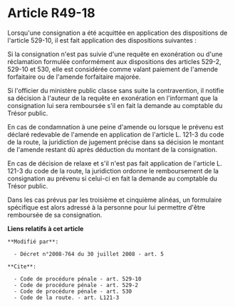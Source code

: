 # Article R49-18

Lorsqu'une consignation a été acquittée en application des dispositions de l'article 529-10, il est fait application des
dispositions suivantes : 

Si la consignation n'est pas suivie d'une requête en exonération ou d'une réclamation formulée conformément aux dispositions
des articles 529-2, 529-10 et 530, elle est considérée comme valant paiement de l'amende forfaitaire ou de l'amende
forfaitaire majorée. 

Si l'officier du ministère public classe sans suite la contravention, il notifie sa décision à l'auteur de la requête en
exonération en l'informant que la consignation lui sera remboursée s'il en fait la demande au comptable du Trésor public. 

En cas de condamnation à une peine d'amende ou lorsque le prévenu est déclaré redevable de l'amende en application de
l'article L. 121-3 du code de la route, la juridiction de jugement précise dans sa décision le montant de l'amende restant dû
après déduction du montant de la consignation. 

En cas de décision de relaxe et s'il n'est pas fait application de l'article L. 121-3 du code de la route, la juridiction
ordonne le remboursement de la consignation au prévenu si celui-ci en fait la demande au comptable du Trésor public. 

Dans les cas prévus par les troisième et cinquième alinéas, un formulaire spécifique est alors adressé à la personne pour lui
permettre d'être remboursée de sa consignation.

**Liens relatifs à cet article**

	**Modifié par**:

	  - Décret n°2008-764 du 30 juillet 2008 - art. 5

	**Cite**:

	  - Code de procédure pénale - art. 529-10
	  - Code de procédure pénale - art. 529-2
	  - Code de procédure pénale - art. 530
	  - Code de la route. - art. L121-3
